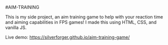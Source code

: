 #AIM-TRAINING

This is my side project, an aim training game to help with your reaction time and aiming capabilities in FPS games! I made this using HTML, CSS, and vanilla JS.

Live demo: https://silverforger.github.io/aim-training-game/

